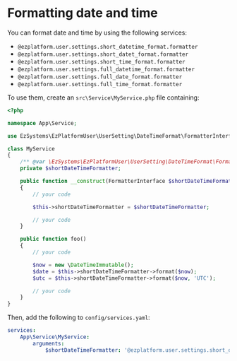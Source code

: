 # Formatting date and time

You can format date and time by using the following services:

- `@ezplatform.user.settings.short_datetime_format.formatter`
- `@ezplatform.user.settings.short_datet_format.formatter`
- `@ezplatform.user.settings.short_time_format.formatter`
- `@ezplatform.user.settings.full_datetime_format.formatter`
- `@ezplatform.user.settings.full_date_format.formatter`
- `@ezplatform.user.settings.full_time_format.formatter`

To use them, create an `src\Service\MyService.php` file containing:

``` php
<?php

namespace App\Service;

use EzSystems\EzPlatformUser\UserSetting\DateTimeFormat\FormatterInterface;

class MyService
{
    /** @var \EzSystems\EzPlatformUser\UserSetting\DateTimeFormat\FormatterInterface */
    private $shortDateTimeFormatter;

    public function __construct(FormatterInterface $shortDateTimeFormatter)
    {
        // your code

        $this->shortDateTimeFormatter = $shortDateTimeFormatter;

        // your code
    }

    public function foo()
    {
        // your code

        $now = new \DateTimeImmutable();
        $date = $this->shortDateTimeFormatter->format($now);
        $utc = $this->shortDateTimeFormatter->format($now, 'UTC');

        // your code
    }
}
```

Then, add the following to `config/services.yaml`:

``` yaml
services:    
    App\Service\MyService:
        arguments:
            $shortDateTimeFormatter: '@ezplatform.user.settings.short_datetime_format.formatter'
```

